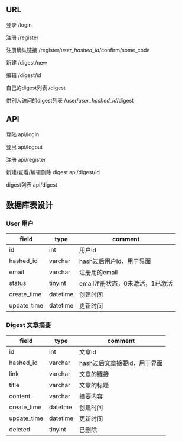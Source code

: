 ## URL

登录 /login

注册 /register

注册确认链接 /register/*user_hashed_id*/confirm/some_code

新建 /digest/new

编辑 /digest/id

自己的digest列表 /digest

供别人访问的digest列表 /user/*user_hashed_id*/digest

## API

登陆 api/login

登出 api/logout

注册 api/register

新建/查看/编辑删除 digest api/digest/id

digest列表 api/digest

## 数据库表设计

### User 用户

| field       | type     | comment             |
| ----------- | -------- | ------------------- |
| id          | int      | 用户id                |
| hashed_id   | varchar  | hash过后用户id，用于界面     |
| email       | varchar  | 注册用的email           |
| status      | tinyint  | email注册状态，0未激活，1已激活 |
| create_time | datetime | 创建时间                |
| update_time | datetime | 更新时间                |

### Digest 文章摘要

| field       | type     | comment           |
| ----------- | -------- | ----------------- |
| id          | int      | 文章id              |
| hashed_id   | varchar  | hash过后文章摘要id，用于界面 |
| link        | varchar  | 文章的链接             |
| title       | varchar  | 文章的标题             |
| content     | varchar  | 摘要内容              |
| create_time | datetme  | 创建时间              |
| update_time | datetime | 更新时间              |
| deleted     | tinyint  | 已删除               |

